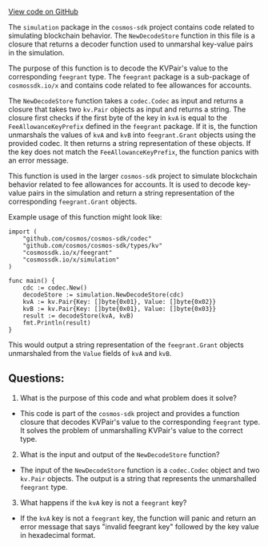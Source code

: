[View code on GitHub](https://github.com/cosmos/cosmos-sdk/blob/main/x/feegrant/simulation/decoder.go)

The `simulation` package in the `cosmos-sdk` project contains code related to simulating blockchain behavior. The `NewDecodeStore` function in this file is a closure that returns a decoder function used to unmarshal key-value pairs in the simulation. 

The purpose of this function is to decode the KVPair's value to the corresponding `feegrant` type. The `feegrant` package is a sub-package of `cosmossdk.io/x` and contains code related to fee allowances for accounts. 

The `NewDecodeStore` function takes a `codec.Codec` as input and returns a closure that takes two `kv.Pair` objects as input and returns a string. The closure first checks if the first byte of the key in `kvA` is equal to the `FeeAllowanceKeyPrefix` defined in the `feegrant` package. If it is, the function unmarshals the values of `kvA` and `kvB` into `feegrant.Grant` objects using the provided codec. It then returns a string representation of these objects. If the key does not match the `FeeAllowanceKeyPrefix`, the function panics with an error message.

This function is used in the larger `cosmos-sdk` project to simulate blockchain behavior related to fee allowances for accounts. It is used to decode key-value pairs in the simulation and return a string representation of the corresponding `feegrant.Grant` objects. 

Example usage of this function might look like:

```
import (
    "github.com/cosmos/cosmos-sdk/codec"
    "github.com/cosmos/cosmos-sdk/types/kv"
    "cosmossdk.io/x/feegrant"
    "cosmossdk.io/x/simulation"
)

func main() {
    cdc := codec.New()
    decodeStore := simulation.NewDecodeStore(cdc)
    kvA := kv.Pair{Key: []byte{0x01}, Value: []byte{0x02}}
    kvB := kv.Pair{Key: []byte{0x01}, Value: []byte{0x03}}
    result := decodeStore(kvA, kvB)
    fmt.Println(result)
}
```

This would output a string representation of the `feegrant.Grant` objects unmarshaled from the `Value` fields of `kvA` and `kvB`.
## Questions: 
 1. What is the purpose of this code and what problem does it solve?
- This code is part of the `cosmos-sdk` project and provides a function closure that decodes KVPair's value to the corresponding `feegrant` type. It solves the problem of unmarshalling KVPair's value to the correct type.

2. What is the input and output of the `NewDecodeStore` function?
- The input of the `NewDecodeStore` function is a `codec.Codec` object and two `kv.Pair` objects. The output is a string that represents the unmarshalled `feegrant` type.

3. What happens if the `kvA` key is not a `feegrant` key?
- If the `kvA` key is not a `feegrant` key, the function will panic and return an error message that says "invalid feegrant key" followed by the key value in hexadecimal format.
